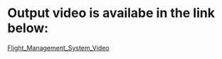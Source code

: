 # Output video is availabe in the link below:
[Flight_Management_System_Video](https://amritacampuschennai-my.sharepoint.com/:v:/g/personal/ch_sc_u4cse23163_ch_students_amrita_edu/ES8_Mu9CvkpIviNy9iK6X9cBy3Hk9pNGxpswO_TklvvtUg?e=I9u3NL&nav=eyJyZWZlcnJhbEluZm8iOnsicmVmZXJyYWxBcHAiOiJTdHJlYW1XZWJBcHAiLCJyZWZlcnJhbFZpZXciOiJTaGFyZURpYWxvZy1MaW5rIiwicmVmZXJyYWxBcHBQbGF0Zm9ybSI6IldlYiIsInJlZmVycmFsTW9kZSI6InZpZXcifX0%3D)
